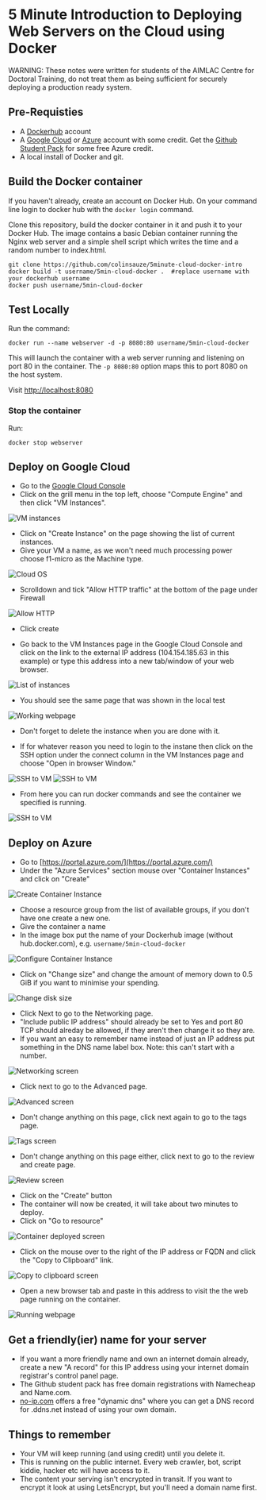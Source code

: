 # 5 Minute Introduction to Deploying Web Servers on the Cloud using Docker

WARNING: These notes were written for students of the AIMLAC Centre for Doctoral Training, do not treat them as being sufficient for securely deploying a production ready system. 

## Pre-Requisties

* A [Dockerhub](https://hub.docker.com) account
* A [Google Cloud](https://cloud.google.com) or [Azure](https://portal.azure.com) account with some credit. Get the [Github Student Pack](https://education.github.com/pack) for some free Azure credit.
* A local install of Docker and git.

## Build the Docker container

If you haven't already, create an account on Docker Hub. On your command line login to docker hub with the `docker login` command.

Clone this repository, build the docker container in it and push it to your Docker Hub. The image contains a basic Debian container running the Nginx web server and a simple shell script which writes the time and a random number to index.html.

~~~
git clone https://github.com/colinsauze/5minute-cloud-docker-intro
docker build -t username/5min-cloud-docker .  #replace username with your dockerhub username
docker push username/5min-cloud-docker
~~~

## Test Locally

Run the command:

`docker run --name webserver -d -p 8080:80 username/5min-cloud-docker`

This will launch the container with a web server running and listening on port 80 in the container. The `-p 8080:80` option maps this to port 8080 on the host system.

Visit [http://localhost:8080](http://localhost:8080)

### Stop the container

Run: 

`docker stop webserver`


## Deploy on Google Cloud

* Go to the [Google Cloud Console](https://console.cloud.google.com/)
* Click on the grill menu in the top left, choose "Compute Engine" and then click "VM Instances". 

![VM instances](screenshots/gcloud_step1.png)

* Click on "Create Instance" on the page showing the list of current instances.
* Give your VM a name, as we won't need much processing power choose f1-micro as the Machine type. 

![Cloud OS](screenshots/gcloud_step3.png)

* Scrolldown and tick "Allow HTTP traffic" at the bottom of the page under Firewall

![Allow HTTP](screenshots/gcloud_step4.png)

* Click create

* Go back to the VM Instances page in the Google Cloud Console and click on the link to the external IP address (104.154.185.63 in this example) or type this address into a new tab/window of your web browser.

![List of instances](screenshots/gcloud_step8.png)

* You should see the same page that was shown in the local test

![Working webpage](screenshots/gcloud_step9.png)

* Don't forget to delete the instance when you are done with it.

* If for whatever reason you need to login to the instane then click on the SSH option under the connect column in the VM Instances page and choose "Open in browser Window."

![SSH to VM](screenshots/gcloud_step5.png)
![SSH to VM](screenshots/gcloud_step6.png)

* From here you can run docker commands and see the container we specified is running.

![SSH to VM](screenshots/gcloud_step7.png)

## Deploy on Azure

* Go to [https://portal.azure.com/](https://portal.azure.com/)
* Under the "Azure Services" section mouse over "Container Instances" and click on "Create"

![Create Container Instance](screenshots/azure_step1.png)

* Choose a resource group from the list of available groups, if you don't have one create a new one.
* Give the container a name
* In the image box put the name of your Dockerhub image (without hub.docker.com), e.g. `username/5min-cloud-docker`

![Configure Container Instance](screenshots/azure_step2.png)

* Click on "Change size" and change the amount of memory down to 0.5 GiB if you want to minimise your spending.

![Change disk size](screenshots/azure_step3.png)

* Click Next to go to the Networking page.
* "Include public IP address" should already be set to Yes and port 80 TCP should alreday be allowed, if they aren't then change it so they are.
* If you want an easy to remember name instead of just an IP address put something in the DNS name label box. Note: this can't start with a number. 

![Networking screen](screenshots/azure_step4.png)


* Click next to go to the Advanced page.

![Advanced screen](screenshots/azure_step5.png)

* Don't change anything on this page, click next again to go to the tags page.

![Tags screen](screenshots/azure_step6.png)

* Don't change anything on this page either, click next to go to the review and create page.

![Review screen](screenshots/azure_step7.png)

* Click on the "Create" button
* The container will now be created, it will take about two minutes to deploy.
* Click on "Go to resource"

![Container deployed screen](screenshots/azure_step8.png)

* Click on the mouse over to the right of the IP address or FQDN and click the "Copy to Clipboard" link.

![Copy to clipboard screen](screenshots/azure_step9.png)

* Open a new browser tab and paste in this address to visit the the web page running on the container.

![Running webpage](screenshots/azure_step10.png)

## Get a friendly(ier) name for your server

* If you want a more friendly name and own an internet domain already, create a new "A record" for this IP address using your internet domain registrar's control panel page.
* The Github student pack has free domain registrations with Namecheap and Name.com. 
* [no-ip.com](https://no-ip.com) offers a free "dynamic dns" where you can get a DNS record for <your hostname>.ddns.net instead of using your own domain.

## Things to remember
* Your VM will keep running (and using credit) until you delete it.
* This is running on the public internet. Every web crawler, bot, script kiddie, hacker etc will have access to it.
* The content your serving isn't encrypted in transit. If you want to encrypt it look at using LetsEncrypt, but you'll need a domain name first.
